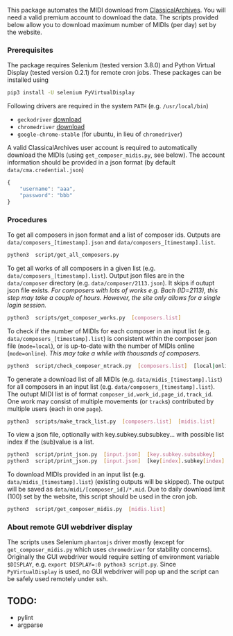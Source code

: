 This package automates the MIDI download from [ClassicalArchives](https://www.classicalarchives.com/). You will need a valid premium account to download the data. The scripts provided below allow you to download maximum number of MIDIs (per day) set by the website.


### Prerequisites

The package requires Selenium (tested version 3.8.0) and Python Virtual Display (tested version 0.2.1) for remote cron jobs. These packages can be installed using 

```bash
pip3 install -U selenium PyVirtualDisplay
```

Following drivers are required in the system `PATH` (e.g. `/usr/local/bin`)

* `geckodriver` [download](https://github.com/mozilla/geckodriver/releases)
* `chromedriver` [download](https://sites.google.com/a/chromium.org/chromedriver/downloads)
* `google-chrome-stable` (for ubuntu, in lieu of `chromedriver`)

A valid ClassicalArchives user account is required to automatically download the MIDIs (using `get_composer_midis.py`, see below). The account information should be provided in a json format (by default `data/cma.credential.json`)

```javascript
{
    "username": "aaa",
    "password": "bbb"   
}
```	
	

### Procedures

To get all composers in json format and a list of composer ids. Outputs are `data/composers_[timestamp].json` and `data/composers_[timestamp].list`.

```bash
python3  script/get_all_composers.py 
```


To get all works of all composers in a given list (e.g. `data/composers_[timestamp].list`). Output json files are in the `data/composer` directory (e.g. `data/composer/2113.json`). It skips if outupt json file exists. *For composers with lots of works e.g. Bach (ID=2113), this step may take a couple of hours. However, the site only allows for a single login session.*

```bash
python3  scripts/get_composer_works.py  [composers.list]
```


To check if the number of MIDIs for each composer in an input list (e.g. `data/composers_[timestamp].list`) is consistent within the composer json file (`mode=local`), or is up-to-date with the number of MIDIs online (`mode=online`). *This may take a while with thousands of composers.* 

```bash
python3  script/check_composer_ntrack.py  [composers.list]  [local|online]
```


To generate a download list of all MIDIs (e.g. `data/midis_[timestamp].list`) for all composers in an input list (e.g. `data/composers_[timestamp].list`). The outupt MIDI list is of format `composer_id,work_id,page_id,track_id`. One work may consist of multiple movements (or `track`s) contributed by multiple users (each in one `page`).

```bash
python3  scripts/make_track_list.py  [composers.list]  [midis.list]
```


To view a json file, optionally with key.subkey.subsubkey... with possible list index if the (sub)value is a list.

```bash
python3  script/print_json.py  [input.json]  [key.subkey.subsubkey]
python3  script/print_json.py  [input.json]  [key[index].subkey[index].subsubkey[index]]
```


To download MIDIs provided in an input list (e.g. `data/midis_[timestamp].list`) (existing outputs will be skipped). The output will be saved as `data/midi/[composer_id]/*.mid`. Due to daily download limit (100) set by the website, this script should be used in the cron job.

``` bash
python3  script/get_composer_midis.py  [midis.list]
```


### About remote GUI webdriver display

The scripts uses Selenium `phantomjs` driver mostly (except for `get_composer_midis.py` which uses `chromedriver` for stability concerns). Originally the GUI webdriver would require setting of environment variable `$DISPLAY`, e.g. `export DISPLAY=:0 python3 script.py`. Since `PyVirtualDisplay` is used, no GUI webdriver will pop up and the script can be safely used remotely under ssh. 


## TODO:

* pylint
* argparse


